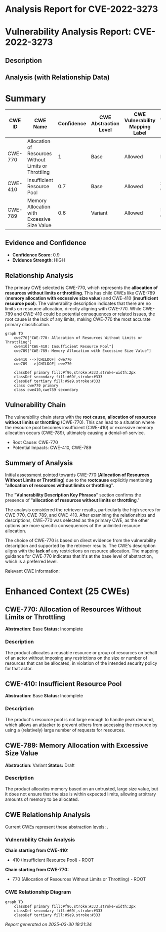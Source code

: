 # Analysis Report for CVE-2022-3273

# Vulnerability Analysis Report: CVE-2022-3273

## Description



## Analysis (with Relationship Data)

# Summary
| CWE ID | CWE Name | Confidence | CWE Abstraction Level | CWE Vulnerability Mapping Label | CWE-Vulnerability Mapping Notes |
|---|---|---|---|---|---|
| CWE-770 | Allocation of Resources Without Limits or Throttling | 1 | Base | Allowed | Primary CWE |
| CWE-410 | Insufficient Resource Pool | 0.7 | Base | Allowed | Secondary Candidate |
| CWE-789 | Memory Allocation with Excessive Size Value | 0.6 | Variant | Allowed | Secondary Candidate |

## Evidence and Confidence

*   **Confidence Score:** 0.9
*   **Evidence Strength:** HIGH

## Relationship Analysis
The primary CWE selected is CWE-770, which represents the **allocation of resources without limits or throttling**. This has child CWEs like CWE-789 (**memory allocation with excessive size value**) and CWE-410 (**insufficient resource pool**). The vulnerability description indicates that there are no limits on resource allocation, directly aligning with CWE-770. While CWE-789 and CWE-410 could be potential consequences or related issues, the root cause is the lack of any limits, making CWE-770 the most accurate primary classification.

```mermaid
graph TD
    cwe770["CWE-770: Allocation of Resources Without Limits or Throttling"]
    cwe410["CWE-410: Insufficient Resource Pool"]
    cwe789["CWE-789: Memory Allocation with Excessive Size Value"]

    cwe410 -->|CHILDOF| cwe770
    cwe789 -->|CHILDOF| cwe770

    classDef primary fill:#f96,stroke:#333,stroke-width:2px
    classDef secondary fill:#69f,stroke:#333
    classDef tertiary fill:#9e9,stroke:#333
    class cwe770 primary
    class cwe410,cwe789 secondary
```

## Vulnerability Chain
The vulnerability chain starts with the **root cause**, **allocation of resources without limits or throttling** (CWE-770). This can lead to a situation where the resource pool becomes insufficient (CWE-410) or excessive memory allocation occurs (CWE-789), ultimately causing a denial-of-service.
  - Root Cause: CWE-770
  - Potential Impacts: CWE-410, CWE-789

## Summary of Analysis
Initial assessment pointed towards CWE-770 (**Allocation of Resources Without Limits or Throttling**) due to the **rootcause** explicitly mentioning "**allocation of resources without limits or throttling**".

The "**Vulnerability Description Key Phrases**" section confirms the presence of "**allocation of resources without limits or throttling**."

The analysis considered the retriever results, particularly the high scores for CWE-770, CWE-789, and CWE-410. After examining the relationships and descriptions, CWE-770 was selected as the primary CWE, as the other options are more specific consequences of the unlimited resource allocation.

The choice of CWE-770 is based on direct evidence from the vulnerability description and supported by the retriever results. The CWE's description aligns with the **lack of** any restrictions on resource allocation. The mapping guidance for CWE-770 indicates that it's at the base level of abstraction, which is a preferred level.

Relevant CWE Information:

# Enhanced Context (25 CWEs)

## CWE-770: Allocation of Resources Without Limits or Throttling
**Abstraction:** Base
**Status:** Incomplete

### Description
The product allocates a reusable resource or group of resources on behalf of an actor without imposing any restrictions on the size or number of resources that can be allocated, in violation of the intended security policy for that actor.

## CWE-410: Insufficient Resource Pool
**Abstraction:** Base
**Status:** Incomplete

### Description
The product's resource pool is not large enough to handle peak demand, which allows an attacker to prevent others from accessing the resource by using a (relatively) large number of requests for resources.

## CWE-789: Memory Allocation with Excessive Size Value
**Abstraction:** Variant
**Status:** Draft

### Description
The product allocates memory based on an untrusted, large size value, but it does not ensure that the size is within expected limits, allowing arbitrary amounts of memory to be allocated.


## CWE Relationship Analysis

Current CWEs represent these abstraction levels: .


### Vulnerability Chain Analysis

**Chain starting from CWE-410:**
- 410 (Insufficient Resource Pool) - ROOT


**Chain starting from CWE-770:**
- 770 (Allocation of Resources Without Limits or Throttling) - ROOT



### CWE Relationship Diagram

```mermaid
graph TD
    classDef primary fill:#f96,stroke:#333,stroke-width:2px
    classDef secondary fill:#69f,stroke:#333
    classDef tertiary fill:#9e9,stroke:#333
```



*Report generated on 2025-03-30 19:21:34*
